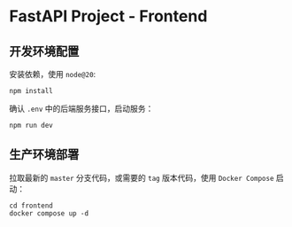 # FastAPI Project - Frontend

## 开发环境配置

安装依赖，使用 `node@20`: 

```shell
npm install
```

确认 `.env` 中的后端服务接口，启动服务：

```shell
npm run dev
```

## 生产环境部署

拉取最新的 `master` 分支代码，或需要的 `tag` 版本代码，使用 `Docker Compose` 启动：

```shell
cd frontend
docker compose up -d
```
